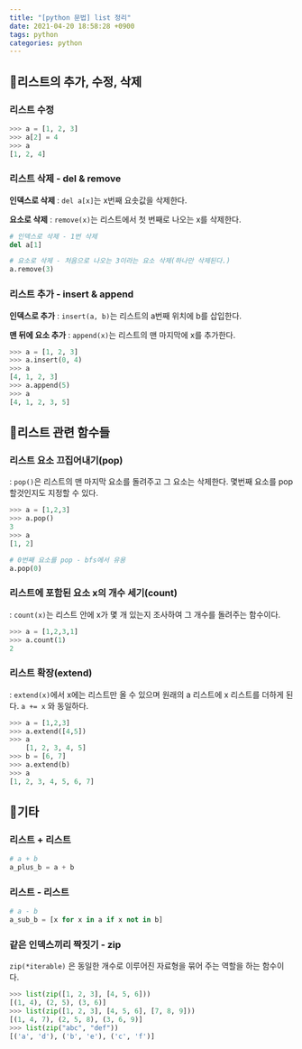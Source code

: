```yaml
---
title: "[python 문법] list 정리"
date: 2021-04-20 18:58:28 +0900
tags: python
categories: python
---
```




## 🎈리스트의 추가, 수정, 삭제

### 리스트 수정

```python
>>> a = [1, 2, 3]
>>> a[2] = 4
>>> a
[1, 2, 4]
```



### 리스트 삭제 - del & remove

**인덱스로 삭제** : `del a[x]`는 x번째 요솟값을 삭제한다. 

**요소로 삭제** : `remove(x)`는 리스트에서 첫 번째로 나오는 x를 삭제한다.

```python
# 인덱스로 삭제 - 1번 삭제
del a[1]

# 요소로 삭제 - 처음으로 나오는 3이라는 요소 삭제(하나만 삭제된다.)
a.remove(3)
```



### 리스트 추가 - insert & append

**인덱스로 추가** : `insert(a, b)`는 리스트의 a번째 위치에 b를 삽입한다.

**맨 뒤에 요소 추가** : `append(x)`는 리스트의 맨 마지막에 x를 추가한다.

```python
>>> a = [1, 2, 3]
>>> a.insert(0, 4)
>>> a
[4, 1, 2, 3]
>>> a.append(5)
>>> a
[4, 1, 2, 3, 5]
```






## 🎈리스트 관련 함수들

### 리스트 요소 끄집어내기(pop)

: `pop()`은 리스트의 맨 마지막 요소를 돌려주고 그 요소는 삭제한다.
몇번째 요소를 pop 할것인지도 지정할 수 있다.

```python
>>> a = [1,2,3]
>>> a.pop()
3
>>> a
[1, 2]

# 0번째 요소를 pop - bfs에서 유용
a.pop(0)
```



### 리스트에 포함된 요소 x의 개수 세기(count)

: `count(x)`는 리스트 안에 x가 몇 개 있는지 조사하여 그 개수를 돌려주는 함수이다.

```python
>>> a = [1,2,3,1]
>>> a.count(1)
2
```



### 리스트 확장(extend)

: `extend(x)`에서 x에는 리스트만 올 수 있으며 원래의 a 리스트에 x 리스트를 더하게 된다.
`a += x` 와 동일하다.

```python
>>> a = [1,2,3]
>>> a.extend([4,5])
>>> a
	[1, 2, 3, 4, 5]
>>> b = [6, 7]
>>> a.extend(b)
>>> a
[1, 2, 3, 4, 5, 6, 7]
```






## 🎈기타

### 리스트 + 리스트

```python
# a + b
a_plus_b = a + b
```



### 리스트 - 리스트

```python
# a - b
a_sub_b = [x for x in a if x not in b]
```



### 같은 인덱스끼리 짝짓기 - zip

`zip(*iterable)` 은 동일한 개수로 이루어진 자료형을 묶어 주는 역할을 하는 함수이다.

```python
>>> list(zip([1, 2, 3], [4, 5, 6]))
[(1, 4), (2, 5), (3, 6)]
>>> list(zip([1, 2, 3], [4, 5, 6], [7, 8, 9]))
[(1, 4, 7), (2, 5, 8), (3, 6, 9)]
>>> list(zip("abc", "def"))
[('a', 'd'), ('b', 'e'), ('c', 'f')]
```